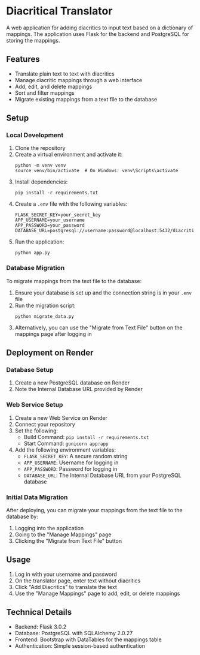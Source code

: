 # Diacritical Translator

A web application for adding diacritics to input text based on a dictionary of mappings. The application uses Flask for the backend and PostgreSQL for storing the mappings.

## Features

- Translate plain text to text with diacritics
- Manage diacritic mappings through a web interface
- Add, edit, and delete mappings
- Sort and filter mappings
- Migrate existing mappings from a text file to the database

## Setup

### Local Development

1. Clone the repository
2. Create a virtual environment and activate it:
   ```
   python -m venv venv
   source venv/bin/activate  # On Windows: venv\Scripts\activate
   ```
3. Install dependencies:
   ```
   pip install -r requirements.txt
   ```
4. Create a `.env` file with the following variables:
   ```
   FLASK_SECRET_KEY=your_secret_key
   APP_USERNAME=your_username
   APP_PASSWORD=your_password
   DATABASE_URL=postgresql://username:password@localhost:5432/diacritical
   ```
5. Run the application:
   ```
   python app.py
   ```

### Database Migration

To migrate mappings from the text file to the database:

1. Ensure your database is set up and the connection string is in your `.env` file
2. Run the migration script:
   ```
   python migrate_data.py
   ```
3. Alternatively, you can use the "Migrate from Text File" button on the mappings page after logging in

## Deployment on Render

### Database Setup

1. Create a new PostgreSQL database on Render
2. Note the Internal Database URL provided by Render

### Web Service Setup

1. Create a new Web Service on Render
2. Connect your repository
3. Set the following:
   - Build Command: `pip install -r requirements.txt`
   - Start Command: `gunicorn app:app`
4. Add the following environment variables:
   - `FLASK_SECRET_KEY`: A secure random string
   - `APP_USERNAME`: Username for logging in
   - `APP_PASSWORD`: Password for logging in
   - `DATABASE_URL`: The Internal Database URL from your PostgreSQL database

### Initial Data Migration

After deploying, you can migrate your mappings from the text file to the database by:

1. Logging into the application
2. Going to the "Manage Mappings" page
3. Clicking the "Migrate from Text File" button

## Usage

1. Log in with your username and password
2. On the translator page, enter text without diacritics
3. Click "Add Diacritics" to translate the text
4. Use the "Manage Mappings" page to add, edit, or delete mappings

## Technical Details

- Backend: Flask 3.0.2
- Database: PostgreSQL with SQLAlchemy 2.0.27
- Frontend: Bootstrap with DataTables for the mappings table
- Authentication: Simple session-based authentication